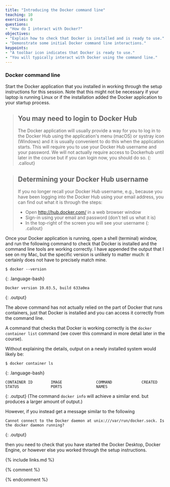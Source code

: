 ```yaml
---
title: "Introducing the Docker command line"
teaching: 10
exercises: 0
questions:
- "How do I interact with Docker?"
objectives:
- "Explain how to check that Docker is installed and is ready to use."
- "Demonstrate some initial Docker command line interactions."
keypoints:
- "A toolbar icon indicates that Docker is ready to use."
- "You will typically interact with Docker using the command line."
---
```

### Docker command line

Start the Docker application that you installed in working through the setup instructions for this session. Note that this might not be necessary if your laptop is running Linux or if the installation added the Docker application to your startup process. 

> ## You may need to login to Docker Hub
> The Docker application will usually provide a way for you to log in to the Docker Hub using the application's menu (macOS) or systray
> icon (Windows) and it is usually convenient to do this when the application starts. This will require you to use your Docker Hub
> username and your password. We will not actually require access to Dockerhub until later in the course but if you can login now,
> you should do so.
{: .callout}

> ## Determining your Docker Hub username
> If you no longer recall your Docker Hub username, e.g., because you have been logging into the Docker Hub using your email address,
> you can find out what it is through the steps:
> - Open <http://hub.docker.com/> in a web browser window
> - Sign-in using your email and password (don't tell us what it is)
> - In the top-right of the screen you will see your username
{: .callout}

Once your Docker application is running, open a shell (terminal) window, and run the following command to check that Docker is
installed and the command line tools are working correctly. I have appended the output that I see on my Mac, but the specific
version is unlikely to matter much: it certainly does not have to precisely match mine.
~~~
$ docker --version
~~~
{: .language-bash}
~~~
Docker version 19.03.5, build 633a0ea
~~~
{: .output}

The above command has not actually relied on the part of Docker that runs containers, just that Docker
is installed and you can access it correctly from the command line.

A command that checks that Docker is working correctly is the `docker container list` command (we cover this command in more detail later in the course).

Without explaining the details, output on a newly installed system would likely be:
~~~
$ docker container ls
~~~
{: .language-bash}
~~~
CONTAINER ID        IMAGE               COMMAND             CREATED             STATUS              PORTS               NAMES
~~~
{: .output}
(The command `docker info` will achieve a similar end. but produces a larger amount of output.)

However, if you instead get a message similar to the following
~~~
Cannot connect to the Docker daemon at unix:///var/run/docker.sock. Is the docker daemon running?
~~~
{: .output}

then you need to check that you have started the Docker Desktop, Docker Engine, or however else you worked through the setup instructions.

{% include links.md %}

{% comment %}
<!--  LocalWords:  keypoints links.md endcomment systray
 -->
{% endcomment %}

